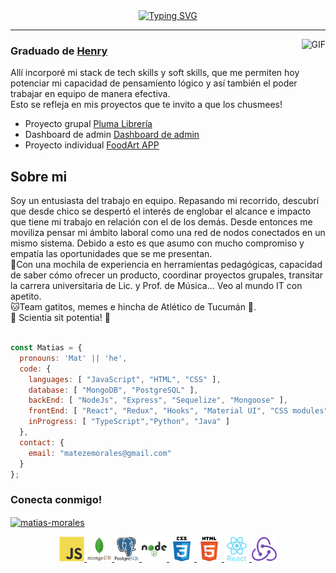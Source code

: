 <!-- <div align=center>
    <a href="https://git.io/typing-svg"><img src="https://readme-typing-svg.demolab.com?font=VT323&size=35&duration=3500&pause=300&color=A89568&center=true&vCenter=true&width=500&lines=Hey%2C+Soy+Mat!;Full Stack Developer;Buenos Aires, Argentina🌎;Bienvenido a mi perfil!;Chess+lover❤️;También+del+fulbito+⚽...;Y+de+la+música+🎸... yeah!;" alt="Typing SVG" /></a>
</div> -->

<div align=center>
  <a href="https://git.io/typing-svg">
    <img src="https://readme-typing-svg.herokuapp.com?font=VT323&size=35&duration=3500&pause=300&color=A89568&center=true&vCenter=true&width=500&lines=Hey%2C+Soy+Mat!;Full+Stack+Developer;Buenos+Aires,+Argentina🌎;Bienvenido+a+mi+perfil!;Chess+lover❤️;También+del+fulbito+⚽...;Y+de+la+música+🎸...+yeah!"
         alt="Typing SVG" />
  </a>
</div>

---

<img align="right" alt="GIF" height="250px" src="https://i.pinimg.com/originals/09/c6/29/09c62903beeba336dc9da76eb5c9a107.gif" />

### Graduado de [Henry](https://www.soyhenry.com/)

Allí incorporé mi stack de tech skills y soft skills, que me permiten hoy potenciar mi capacidad de pensamiento lógico y así también el poder trabajar en equipo de manera efectiva. 
<br/>
Esto se refleja en mis proyectos que te invito a que los chusmees!

- Proyecto grupal [Pluma Librería](https://plumalibreria.vercel.app/)
- Dashboard de admin [Dashboard de admin](https://libreria-admin.vercel.app/)
- Proyecto individual [FoodArt APP](https://foodartapp.vercel.app/)


<!-- <h1 align="center">¡Hey 👋! Soy Mat 👨🏻‍💻</h1> -->
<!-- <h3 align="center">Buenos Aires, Argentina🌎</h3><br/>  -->

<h2>Sobre mi</h2>
    Soy un entusiasta del trabajo en equipo. Repasando mi recorrido, descubrí que desde chico se despertó el interés de englobar el alcance e impacto que tiene mi trabajo en relación con el de los demás. Desde entonces me moviliza pensar mi ámbito laboral como una red de nodos conectados en un mismo sistema. Debido a esto es que asumo con mucho compromiso y empatía las oportunidades que se me presentan.
    <br/>
    🎒Con una mochila de experiencia en herramientas pedagógicas, capacidad de saber cómo ofrecer un producto, coordinar proyectos grupales, transitar la carrera universitaria de Lic. y Prof. de Música... Veo al mundo IT con apetito.
    <br/>
    🐱Team gatitos, memes e hincha de Atlético de Tucumán 💙.
    <br/>
    🚀 Scientia sit potentia! 🚀  
  <br/>
  <br/>

```js
const Matias = {
  pronouns: 'Mat' || 'he',
  code: {
    languages: [ "JavaScript", "HTML", "CSS" ],
    database: [ "MongoDB", "PostgreSQL" ],
    backEnd: [ "NodeJs", "Express", "Sequelize", "Mongoose" ],
    frontEnd: [ "React", "Redux", "Hooks", "Material UI", "CSS modules" ],
    inProgress: [ "TypeScript","Python", "Java" ]
  },
  contact: {
    email: "matezemorales@gmail.com"
  }
};
```

<h3 align="left">Conecta conmigo!</h3>
<p align="left">
<a href="https://www.linkedin.com/in/matiasezequiel-morales/" target="blank"><img align="center" src="https://raw.githubusercontent.com/rahuldkjain/github-profile-readme-generator/master/src/images/icons/Social/linked-in-alt.svg" alt="matias-morales" height="30" width="40" /></a>
</p>

  
  <p align="center"> <a href="https://developer.mozilla.org/en-US/docs/Web/JavaScript" target="_blank" rel="noreferrer"> <img src="https://raw.githubusercontent.com/devicons/devicon/master/icons/javascript/javascript-original.svg" alt="javascript" width="40" height="40"/> </a> </a> <a href="https://www.mongodb.com/" target="_blank" rel="noreferrer"> <img src="https://raw.githubusercontent.com/devicons/devicon/master/icons/mongodb/mongodb-original-wordmark.svg" alt="mongodb" width="40" height="40"/> </a> <a href="https://www.postgresql.org" target="_blank" rel="noreferrer"> <img src="https://raw.githubusercontent.com/devicons/devicon/master/icons/postgresql/postgresql-original-wordmark.svg" alt="postgresql" width="40" height="40"/> </a> <a href="https://nodejs.org" target="_blank" rel="noreferrer"> <img src="https://raw.githubusercontent.com/devicons/devicon/master/icons/nodejs/nodejs-original-wordmark.svg" alt="nodejs" width="40" height="40"/> </a> <a href="https://www.w3schools.com/css/" target="_blank" rel="noreferrer"> <img src="https://raw.githubusercontent.com/devicons/devicon/master/icons/css3/css3-original-wordmark.svg" alt="css3" width="40" height="40"/> </a> <a href="https://www.w3.org/html/" target="_blank" rel="noreferrer"> <img src="https://raw.githubusercontent.com/devicons/devicon/master/icons/html5/html5-original-wordmark.svg" alt="html5" width="40" height="40"/> </a>  <a href="https://reactjs.org/" target="_blank" rel="noreferrer"> <img src="https://raw.githubusercontent.com/devicons/devicon/master/icons/react/react-original-wordmark.svg" alt="react" width="40" height="40"/> </a> <a href="https://redux.js.org" target="_blank" rel="noreferrer"> <img src="https://raw.githubusercontent.com/devicons/devicon/master/icons/redux/redux-original.svg" alt="redux" width="40" height="40"/> </a> </p>

<!-- <a href="https://www.typescriptlang.org/" target="_blank" rel="noreferrer"> <img src="https://raw.githubusercontent.com/devicons/devicon/master/icons/typescript/typescript-original.svg" alt="typescript" width="40" height="40"/> -->
